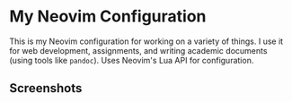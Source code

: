# My Neovim Configuration

This is my Neovim configuration for working on a variety of things. I use it for web development, assignments, and writing academic documents (using tools like `pandoc`). Uses Neovim's Lua API for configuration.

## Screenshots

